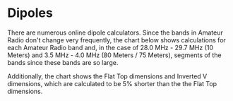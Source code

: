 # Dipoles
There are numerous online dipole calculators. Since the bands in Amateur Radio don't change very frequently, the chart below shows calculations for each Amateur Radio band and, in the case of 28.0 MHz - 29.7 MHz (10 Meters) and 3.5 MHz - 4.0 MHz (80 Meters / 75 Meters), segments of the bands since these bands are so large.

Additionally, the chart shows the Flat Top dimensions and Inverted V dimensions, which are calculated to be 5% shorter than the the Flat Top dimensions.
